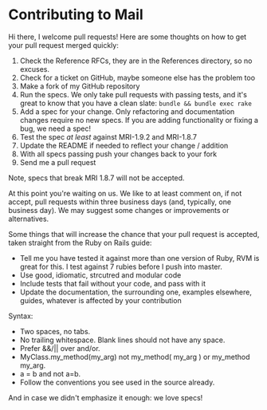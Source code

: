 Contributing to Mail
====================

Hi there, I welcome pull requests!  Here are some thoughts on how to get your
pull request merged quickly:

1. Check the Reference RFCs, they are in the References directory, so no excuses.
2. Check for a ticket on GitHub, maybe someone else has the problem too
3. Make a fork of my GitHub repository
4. Run the specs. We only take pull requests with passing tests, and it's great
   to know that you have a clean slate: `bundle && bundle exec rake`
5. Add a spec for your change. Only refactoring and documentation changes
   require no new specs. If you are adding functionality or fixing a bug, we need
   a spec!
6. Test the spec _at_ _least_ against MRI-1.9.2 and MRI-1.8.7
7. Update the README if needed to reflect your change / addition
8. With all specs passing push your changes back to your fork
9. Send me a pull request

Note, specs that break MRI 1.8.7 will not be accepted.

At this point you're waiting on us. We like to at least comment on, if not
accept, pull requests within three business days (and, typically, one business
day). We may suggest some changes or improvements or alternatives.

Some things that will increase the chance that your pull request is accepted,
taken straight from the Ruby on Rails guide:

* Tell me you have tested it against more than one version of Ruby, RVM is great for
  this. I test against 7 rubies before I push into master.
* Use good, idiomatic, strcutred and modular code
* Include tests that fail without your code, and pass with it
* Update the documentation, the surrounding one, examples elsewhere, guides,
  whatever is affected by your contribution

Syntax:

* Two spaces, no tabs.
* No trailing whitespace. Blank lines should not have any space.
* Prefer &&/|| over and/or.
* MyClass.my_method(my_arg) not my_method( my_arg ) or my_method my_arg.
* a = b and not a=b.
* Follow the conventions you see used in the source already.

And in case we didn't emphasize it enough: we love specs!